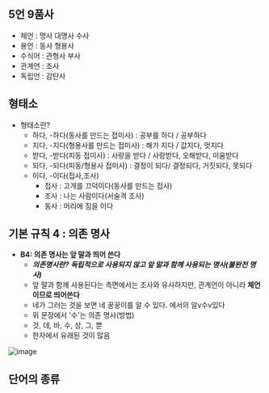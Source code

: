 ## 5언 9품사
* 체언 : 명사 대명사 수사
* 용언 : 동사 형용사
* 수식어 : 관형사 부사
* 관계언 : 조사
* 독립언 : 감탄사

## 형태소
* 형태소란?
  * 하다, -하다(동사를 만드는 접미사) : 공부를 하다 / 공부하다
  * 지다, -지다(형용사를 만드는 접미사) : 해가 지다 / 값지다, 멋지다
  * 받다, -받다(피동 접미사) : 사랑을 받다 / 사랑받다, 오해받다, 미움받다
  * 되다, -되다(피동/형용사 접미사) : 결정이 되다/ 결정되다, 거짓되다, 못되다
  * 이다, -이다(접사,조사)
    * 접사 : 고개를 끄덕이다(동사를 만드는 접사)
    * 조사 : 나는 사람이다(서술격 조사)
    * 동사 : 머리에 짐을 이다

## 기본 규칙 4 : 의존 명사
* **B4: 의존 명사는 앞 말과 띄어 쓴다**
  * ***의존명사란? 독립적으로 사용되지 않고 앞 말과 함께 사용되는 명사(불완전 명사)***
  * 앞 말과 함께 사용된다는 측면에서는 조사와 유사하지만, 관계언이 아니라 **체언이므로 띄어쓴다**
  * 네가 그러는 것을 보면 네 꿍꿍이를 알 수 있다. 에서의 알v수v있다
  * 위 문장에서 '수'는 의존 명사(방법)
  * 것, 데, 바, 수, 상, 그, 뿐
  * 한자에서 유래된 것이 많음
  
![image](https://user-images.githubusercontent.com/68818952/133361918-74d904dc-f59b-4cdc-84d5-fd6e91664058.png)

## 단어의 종류
